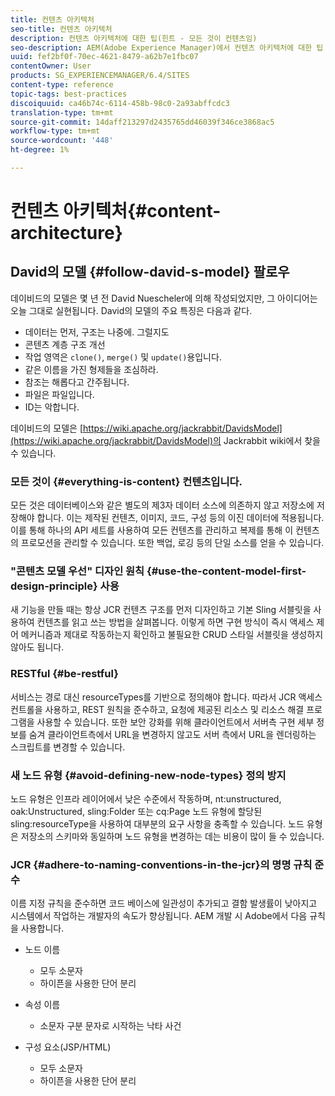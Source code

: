 ```yaml
---
title: 컨텐츠 아키텍처
seo-title: 컨텐츠 아키텍처
description: 컨텐츠 아키텍처에 대한 팁(힌트 - 모든 것이 컨텐츠임)
seo-description: AEM(Adobe Experience Manager)에서 컨텐츠 아키텍처에 대한 팁 (힌트 - 모든 것이 컨텐츠임)
uuid: fef2bf0f-70ec-4621-8479-a62b7e1fbc07
contentOwner: User
products: SG_EXPERIENCEMANAGER/6.4/SITES
content-type: reference
topic-tags: best-practices
discoiquuid: ca46b74c-6114-458b-98c0-2a93abffcdc3
translation-type: tm+mt
source-git-commit: 14daff213297d2435765dd46039f346ce3868ac5
workflow-type: tm+mt
source-wordcount: '448'
ht-degree: 1%

---
```



# 컨텐츠 아키텍처{#content-architecture}

## David의 모델 {#follow-david-s-model} 팔로우

데이비드의 모델은 몇 년 전 David Nuescheler에 의해 작성되었지만, 그 아이디어는 오늘 그대로 실현됩니다. David의 모델의 주요 특징은 다음과 같다.

* 데이터는 먼저, 구조는 나중에. 그럴지도
* 콘텐츠 계층 구조 개선
* 작업 영역은 `clone()`, `merge()` 및 `update()`용입니다.
* 같은 이름을 가진 형제들을 조심하라.
* 참조는 해롭다고 간주됩니다.
* 파일은 파일입니다.
* ID는 악합니다.

데이비드의 모델은 [https://wiki.apache.org/jackrabbit/DavidsModel](https://wiki.apache.org/jackrabbit/DavidsModel)의 Jackrabbit wiki에서 찾을 수 있습니다.

### 모든 것이 {#everything-is-content} 컨텐츠입니다.

모든 것은 데이터베이스와 같은 별도의 제3자 데이터 소스에 의존하지 않고 저장소에 저장해야 합니다. 이는 제작된 컨텐츠, 이미지, 코드, 구성 등의 이진 데이터에 적용됩니다. 이를 통해 하나의 API 세트를 사용하여 모든 컨텐츠를 관리하고 복제를 통해 이 컨텐츠의 프로모션을 관리할 수 있습니다. 또한 백업, 로깅 등의 단일 소스를 얻을 수 있습니다.

### &quot;콘텐츠 모델 우선&quot; 디자인 원칙 {#use-the-content-model-first-design-principle} 사용

새 기능을 만들 때는 항상 JCR 컨텐츠 구조를 먼저 디자인하고 기본 Sling 서블릿을 사용하여 컨텐츠를 읽고 쓰는 방법을 살펴봅니다. 이렇게 하면 구현 방식이 즉시 액세스 제어 메커니즘과 제대로 작동하는지 확인하고 불필요한 CRUD 스타일 서블릿을 생성하지 않아도 됩니다.

### RESTful {#be-restful}

서비스는 경로 대신 resourceTypes를 기반으로 정의해야 합니다. 따라서 JCR 액세스 컨트롤을 사용하고, REST 원칙을 준수하고, 요청에 제공된 리소스 및 리소스 해결 프로그램을 사용할 수 있습니다. 또한 보안 강화를 위해 클라이언트에서 서버측 구현 세부 정보를 숨겨 클라이언트측에서 URL을 변경하지 않고도 서버 측에서 URL을 렌더링하는 스크립트를 변경할 수 있습니다.

### 새 노드 유형 {#avoid-defining-new-node-types} 정의 방지

노드 유형은 인프라 레이어에서 낮은 수준에서 작동하며, nt:unstructured, oak:Unstructured, sling:Folder 또는 cq:Page 노드 유형에 할당된 sling:resourceType을 사용하여 대부분의 요구 사항을 충족할 수 있습니다. 노드 유형은 저장소의 스키마와 동일하며 노드 유형을 변경하는 데는 비용이 많이 들 수 있습니다.

### JCR {#adhere-to-naming-conventions-in-the-jcr}의 명명 규칙 준수

이름 지정 규칙을 준수하면 코드 베이스에 일관성이 추가되고 결함 발생률이 낮아지고 시스템에서 작업하는 개발자의 속도가 향상됩니다. AEM 개발 시 Adobe에서 다음 규칙을 사용합니다.

* 노드 이름

   * 모두 소문자
   * 하이픈을 사용한 단어 분리

* 속성 이름

   * 소문자 구분 문자로 시작하는 낙타 사건

* 구성 요소(JSP/HTML)

   * 모두 소문자
   * 하이픈을 사용한 단어 분리


